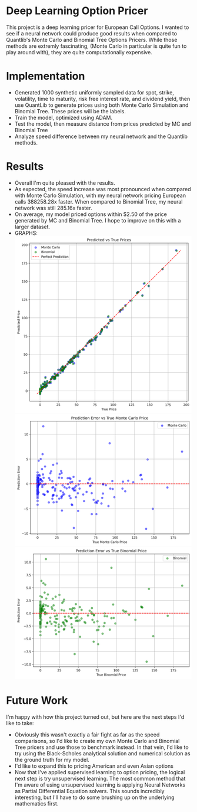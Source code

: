 # Deep Learning Option Pricer

This project is a deep learning pricer for European Call Options. I wanted to see if a neural network could produce good results when compared to Quantlib's Monte Carlo and Binomial Tree Options Pricers. While those methods are extremly fascinating, (Monte Carlo in particular is quite fun to play around with), they are quite computationally expensive. 

# Implementation
- Generated 1000 synthetic uniformly sampled data for spot, strike, volatility, time to maturity, risk free interest rate, and dividend yield, then use QuantLib to generate prices using both Monte Carlo Simulation and Binomial Tree. These prices will be the labels.
- Train the model, optimized using ADAM.
- Test the model, then measure distance from prices predicted by MC and Binomial Tree
- Analyze speed difference between my neural network and the Quantlib methods.

# Results
- Overall I'm quite pleased with the results.
- As expected, the speed increase was most pronounced when compared with Monte Carlo Simulation, with my neural network pricing European calls 388258.28x faster. When compared to Binomial Tree, my neural network was still 285.16x faster.
- On average, my model priced options within $2.50 of the price generated by MC and Binomial Tree. I hope to improve on this with a larger dataset.
- GRAPHS: ![True Price vs Pred](figures/PredictedvsTruePrices.png) ![Preduiction Error (Monte Carlo)](figures/PredErrorMC.png) ![Preduiction Error (Binomial Tree)](figures/PredErrorBinom.png)

# Future Work
I'm happy with how this project turned out, but here are the next steps I'd like to take:
- Obviously this wasn't exactly a fair fight as far as the speed comparisons, so I'd like to create my own Monte Carlo and Binomial Tree pricers and use those to benchmark instead. In that vein, I'd like to try using the Black-Scholes analytical solution and numerical solution as the ground truth for my model.
- I'd like to expand this to pricing American and even Asian options
- Now that I've applied supervised learning to option pricing, the logical next step is try unsupervised learning. The most common method that I'm aware of using unsupervised learning is applying Neural Networks as Partial Differential Equation solvers. This sounds incredibly interesting, but I'll have to do some brushing up on the underlying mathematics first.
